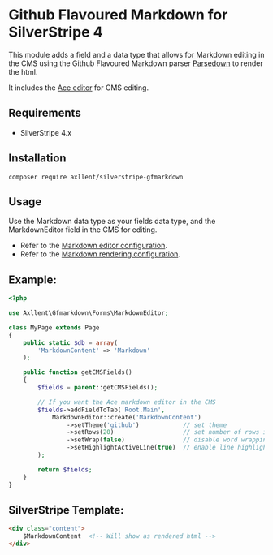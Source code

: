 # Github Flavoured Markdown for SilverStripe 4

This module adds a field and a data type that allows for Markdown editing in the CMS using
the Github Flavoured Markdown parser [Parsedown](http://parsedown.org/) to render the html.

It includes the [Ace editor](https://ace.c9.io/) for CMS editing.

## Requirements

* SilverStripe 4.x

## Installation

`composer require axllent/silverstripe-gfmarkdown`

## Usage

Use the Markdown data type as your fields data type, and the MarkdownEditor field in the CMS for editing.

- Refer to the [Markdown editor configuration](docs/en/MarkdownEditor.md).
- Refer to the [Markdown rendering configuration](docs/en/Markdown.md).

## Example:

```php
<?php

use Axllent\Gfmarkdown\Forms\MarkdownEditor;

class MyPage extends Page
{
    public static $db = array(
        'MarkdownContent' => 'Markdown'
    );

    public function getCMSFields()
    {
        $fields = parent::getCMSFields();

        // If you want the Ace markdown editor in the CMS
        $fields->addFieldToTab('Root.Main',
            MarkdownEditor::create('MarkdownContent')
                ->setTheme('github')            // set theme
                ->setRows(20)                   // set number of rows in CMS
                ->setWrap(false)                // disable word wrapping
                ->setHighlightActiveLine(true)  // enable line highlighting
        );

        return $fields;
    }
}
```

## SilverStripe Template:

```html
<div class="content">
    $MarkdownContent  <!-- Will show as rendered html -->
</div>
```

